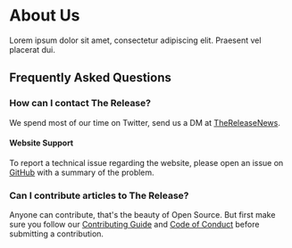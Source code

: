 # About Us

Lorem ipsum dolor sit amet, consectetur adipiscing elit. Praesent vel placerat dui.

## Frequently Asked Questions

### How can I contact The Release?

We spend most of our time on Twitter, send us a DM at [TheReleaseNews](https://twitter.com/TheReleaseNews).

#### Website Support

To report a technical issue regarding the website, please open an issue on [GitHub](https://github.com/the-release/the-release.github.io/issues) with a summary of the problem.

### Can I contribute articles to The Release?

Anyone can contribute, that's the beauty of Open Source. But first make sure you follow our [Contributing Guide](https://github.com/the-release/the-release.github.io) and [Code of Conduct](https://github.com/the-release/the-release.github.io) before submitting a contribution.
